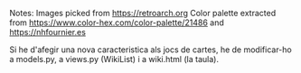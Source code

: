 Notes:
Images picked from https://retroarch.org
Color palette extracted from https://www.color-hex.com/color-palette/21486 and https://nhfournier.es

Si he d'afegir una nova caracteristica als jocs de cartes, he de modificar-ho a models.py, a views.py (WikiList) i a wiki.html (la taula).
